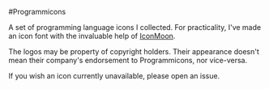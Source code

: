 #ProgrammiconsA set of programming language icons I collected. For practicality, I've made an icon font with the invaluable help of [IconMoon](https://icomoon.io/app/#/select).The logos may be property of copyright holders. Their appearance doesn't mean their company's endorsement to Programmicons, nor vice-versa.If you wish an icon currently unavailable, please open an issue.
